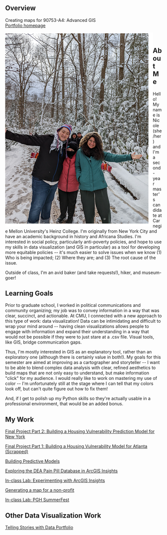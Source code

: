 ## Overview

Creating maps for 90753-A4: Advanced GIS <br/>
[Portfolio homepage](https://nannunz.github.io/gis-portfolio/)


<img align="left" src="https://github.com/nannunz/gis-portfolio/blob/main/group_photo_with_space.png?raw=true">&nbsp;&nbsp;&nbsp;&nbsp;

## About Me 

Hello! My name is Nicole (she/her) and I'm a second-year master's candidate at Carnegie Mellon University's Heinz College. I'm originally from New York City and have an academic background in history and Africana Studies. I'm interested in social policy, particularly anti-poverty policies, and hope to use my skills in data visualization (and GIS in particular) as a tool for developing more equitable policies -- it's much easier to solve issues when we know (1) Who is being impacted; (2) Where they are; and (3) The root cause of the issue. <br/>

Outside of class, I'm an avid baker (and take requests!), hiker, and museum-goer! 


## Learning Goals 

Prior to graduate school, I worked in political communications and community organizing; my job was to convey information in a way that was clear, succinct, and actionable. At CMU, I connected with a new approach to this type of work: data visualization! Data can be intimidating and difficult to wrap your mind around -- having clean visualizations allows people to engage with information and expand their understanding in a way that would not be possible if they were to just stare at a .csv file. Visual tools, like GIS, bridge communication gaps. 

Thus, I'm mostly interested in GIS as an explanatory tool, rather than an exploratory one (although there is certainly value in both!). My goals for this semester are aimed at improving as a cartographer and storyteller -- I want to be able to blend complex data analysis with clear, refined aesthetics to build maps that are not only easy to understand, but make information "click" for my audience. I would really like to work on mastering my use of color -- I'm unfortunately still at the stage where I can tell that my colors look off, but can't quite figure out how to fix them! 

And, if I get to polish up my Python skills so they're actually usable in a professional environment, that would be an added bonus. 


## My Work 

[Final Project Part 2: Building a Housing Vulnerability Prediction Model for New York](https://nannunz.github.io/gis-portfolio/final_project_part_ii.html)


[Final Project Part 1: Building a Housing Vulnerability Model for Atlanta (Scrapped)](https://nannunz.github.io/gis-portfolio/final_project_part_i.html)


[Building Predictive Models](https://nannunz.github.io/gis-portfolio/gis_predictive_models.html)


[Exploring the DEA Pain Pill Database in ArcGIS Insights](https://nannunz.github.io/gis-portfolio/DEA_pain_pill_database.html)


[In-class Lab: Experimenting with ArcGIS Insights](https://nannunz.github.io/gis-portfolio/gis_insights_lab.html)


[Generating a map for a non-profit](https://nannunz.github.io/gis-portfolio/styling_wizard_exercise.html)


[In-class Lab: PGH SummerFest](https://nannunz.github.io/gis-portfolio/visitPGH_demo.html)


## Other Data Visualization Work 

[Telling Stories with Data Portfolio](https://nannunz.github.io/TSWD-portfolio/)


